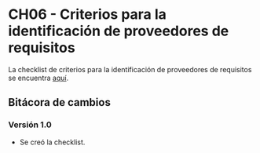 # CH06 - Criterios para la identificación de proveedores de requisitos

La checklist de criterios para la identificación de proveedores de requisitos se encuentra [aquí](https://docs.google.com/spreadsheets/d/1oFHsjdpzudH0nhtyL2LYh8svAIOGQgmCWl1Va5ZdCUA/edit#gid=0).

## Bitácora de cambios

### Versión 1.0

- Se creó la checklist.
